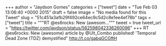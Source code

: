 
+++
author = "Jaydson Gomes"
categories = ["tweet"]
date = "Tue Feb 03 13:06:40 +0000 2015"
draft = false
image = "No media found for this Tweet"
slug = "51c451a3afb29f492ce64ec9c5d2c8e1ee4ef78b"
tags = ["tweet"]
title = """RT @es6rocks: New (awesom..."""
tweet = true
tweet_url = "https://twitter.com/jaydson/status/562598042336260096"
+++
RT @es6rocks: New (awesome) article by @Ult_Combo published! 'Temporal Dead Zone (TDZ) demystified" http://t.co/gabqGCGftH
